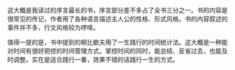 这大概是我读过的序言最长的书，序言部分差不多占了全书三分之一。书的内容是很常见的传记，作者用了各种语言描述主人公的性格、形式风格。书的内容叙述的事件并不多，行文风格较为啰嗦。

值得一提的是，书中提到的柳比歇夫用了一生践行的时间统计法。这大概是一种能对时间有很好把控的时间管理方式，掌控时间的同时，能总结、反省过去，也能及时调整。实在是适合践行一番，效果不错的话践行一生的方式。